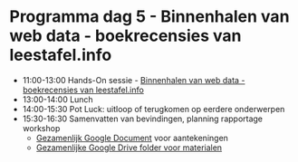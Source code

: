 # Programma dag 5 - Binnenhalen van web data - boekrecensies van leestafel.info

+ 11:00-13:00 Hands-On sessie - [Binnenhalen van web data - boekrecensies van leestafel.info](opdracht.md)
+ 13:00-14:00 Lunch
+ 14:00-15:30 Pot Luck: uitloop of terugkomen op eerdere onderwerpen
+ 15:30-16:30 Samenvatten van bevindingen, planning rapportage workshop
    + [Gezamenlijk Google Document](https://docs.google.com/document/d/1GR4o1FG6pmbyQaDH_ZzPQRUBGjZknBZSB_13TVE22Pw/edit#) voor aantekeningen
    + [Gezamenlijke Google Drive folder voor materialen](https://drive.google.com/drive/folders/1R8Rex2v0YwfWhW8omEp0esqBkdX_Ymhr)
